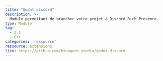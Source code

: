 ```yaml
---
title: "Godot discord"
description: >-
  Module permettant de brancher votre projet à Discord Rich Presence.
type: Module
tag:
  - 2.1
  - C++
categories: 'ressource'
ressource: extensions
lien: https://github.com/binogure-studio/godot-discord
---
```

